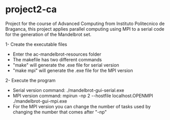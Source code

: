 # project2-ca

Project for the course of Advanced Computing from Instituto Politecnico de Braganca, this project applies parallel computing using MPI to a serial code for the generation of the Mandelbrot set. 

1- Create the executable files
- Enter the ac-mandelbrot-resources folder
- The makefile has two different commands
- "make" will generate the .exe file for serial version
- "make mpi" will generate the .exe file for the MPI version

2- Execute the program
- Serial version command: ./mandelbrot-gui-serial.exe
- MPI version command: mpirun -np 2 --hostfile localhost.OPENMPI ./mandelbrot-gui-mpi.exe
- For the MPI version you can change the number of tasks used by changing the number that comes after "-np"
